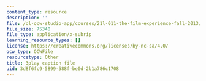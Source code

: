 ```yaml
---
content_type: resource
description: ''
file: /ol-ocw-studio-app/courses/21l-011-the-film-experience-fall-2013/3d8f6fc95899588fbe0d2b1a786c1708_vtViG3o2mgg.vtt
file_size: 75340
file_type: application/x-subrip
learning_resource_types: []
license: https://creativecommons.org/licenses/by-nc-sa/4.0/
ocw_type: OCWFile
resourcetype: Other
title: 3play caption file
uid: 3d8f6fc9-5899-588f-be0d-2b1a786c1708
---
```

